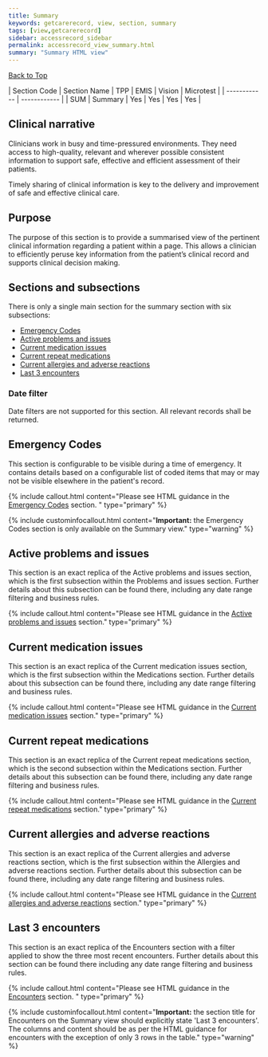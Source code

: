 ```yaml
---
title: Summary
keywords: getcarerecord, view, section, summary
tags: [view,getcarerecord]
sidebar: accessrecord_sidebar
permalink: accessrecord_view_summary.html
summary: "Summary HTML view"
---
```


<a href="#" class="back-to-top">Back to Top</a>

| Section Code | Section Name | TPP | EMIS | Vision | Microtest |
| ------------ | ------------ |
| SUM | Summary | Yes | Yes | Yes | Yes |


## Clinical narrative ##

Clinicians work in busy and time-pressured environments. They need access to high-quality, relevant and wherever possible consistent information to support safe, effective and efficient assessment of their patients.

Timely sharing of clinical information is key to the delivery and improvement of safe and effective clinical care.

## Purpose ##

The purpose of this section is to provide a summarised view of the pertinent clinical information regarding a patient within a page. This allows a clinician to efficiently peruse key information from the patient’s clinical record and supports clinical decision making.

## Sections and subsections ##

There is only a single main section for the summary section with six subsections:

 - [Emergency Codes](accessrecord_view_emergency.html)
 - [Active problems and issues](accessrecord_view_summary.html#active-problems-and-issues)
 - [Current medication issues](accessrecord_view_summary.html#current-medication-issues)
 - [Current repeat medications](accessrecord_view_summary.html#current-repeat-medications)
 - [Current allergies and adverse reactions](accessrecord_view_summary.html#current-allergies-and-adverse-reactions)
 - [Last 3 encounters](accessrecord_view_summary.html#last-3-encounters)
 
### Date filter ###

Date filters are not supported for this section. All relevant records shall be returned.

## Emergency Codes ##

This section is configurable to be visible during a time of emergency. It contains details based on a configurable list of coded items that may or may not be visible elsewhere in the patient's record.

{% include callout.html content="Please see HTML guidance in the [Emergency Codes](accessrecord_view_emergency.html) section. " type="primary" %} 

{% include custominfocallout.html content="**Important:** the Emergency Codes section is only available on the Summary view." type="warning" %}


## Active problems and issues ##

This section is an exact replica of the Active problems and issues section, which is the first subsection within the Problems and issues section. Further details about this subsection can be found there, including any date range filtering and business rules.

{% include callout.html content="Please see HTML guidance in the [Active problems and issues](accessrecord_view_problems.html#active-problems-and-issues) section." type="primary" %} 


## Current medication issues ##

This section is an exact replica of the Current medication issues section, which is the first subsection within the Medications section. Further details about this subsection can be found there, including any date range filtering and business rules.

{% include callout.html content="Please see HTML guidance in the [Current medication issues](accessrecord_view_medications.html#current-medication-issues) section." type="primary" %} 


## Current repeat medications ##

This section is an exact replica of the Current repeat medications section, which is the second subsection within the Medications section. Further details about this subsection can be found there, including any date range filtering and business rules.

{% include callout.html content="Please see HTML guidance in the [Current repeat medications](accessrecord_view_medications.html#current-repeat-medications) section." type="primary" %} 


## Current allergies and adverse reactions ##

This section is an exact replica of the Current allergies and adverse reactions section, which is the first subsection within the Allergies and adverse reactions section. Further details about this subsection can be found there, including any date range filtering and business rules.

{% include callout.html content="Please see HTML guidance in the [Current allergies and adverse reactions](accessrecord_view_allergies.html#current-allergies-and-adverse-reactions) section." type="primary" %} 


## Last 3 encounters ##

This section is an exact replica of the Encounters section with a filter applied to show the three most recent encounters. Further details about this section can be found there including any date range filtering and business rules.

{% include callout.html content="Please see HTML guidance in the [Encounters](accessrecord_view_encounters.html) section. " type="primary" %} 

{% include custominfocallout.html content="**Important:** the section title for Encounters on the Summary view should explicitly state 'Last 3 encounters'.  The columns and content should be as per the HTML guidance for encounters with the exception of only 3 rows in the table." type="warning" %}
